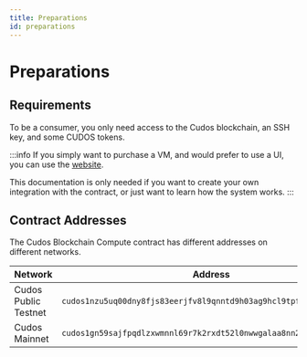 ```yaml
---
title: Preparations
id: preparations
---
```


# Preparations

## Requirements

To be a consumer, you only need access to the Cudos blockchain, an SSH key, and some CUDOS tokens.

:::info
If you simply want to purchase a VM, and would prefer to use a UI, you can use the [website](https://compute.cudos.org).

This documentation is only needed if you want to create your own integration with the contract, or just want to learn how the system works.
:::

## Contract Addresses

The Cudos Blockchain Compute contract has different addresses on different networks.

Network | Address | Denom
---|---|---
Cudos Public Testnet | `cudos1nzu5uq00dny8fjs83eerjfv8l9qnntd9h03ag9hcl9tpf9upr0fshnafnk` | CUDOS
Cudos Mainnet |`cudos1gn59sajfpqdlzxwmnnl69r7k2rxdt52l0nwwgalaa8nn2h8vrjzss2gz08` | CUDOS
